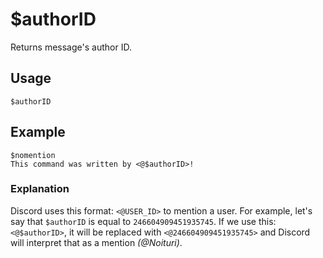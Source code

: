 # $authorID
Returns message's author ID. 

## Usage
```
$authorID
```

## Example
```
$nomention
This command was written by <@$authorID>!
```

### Explanation
Discord uses this format: `<@USER_ID>` to mention a user. For example, let's say that `$authorID` is equal to `246604909451935745`. 
If we use this: `<@$authorID>`, it will be replaced with `<@246604909451935745>` and Discord will interpret that as a mention *(@Noituri)*.